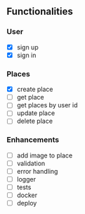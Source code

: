 ## Functionalities


### User
- [x] sign up
- [x] sign in

### Places
- [x] create place
- [ ] get place
- [ ] get places by user id
- [ ] update place
- [ ] delete place

### Enhancements
- [ ] add image to place
- [ ] validation
- [ ] error handling
- [ ] logger
- [ ] tests
- [ ] docker
- [ ] deploy
